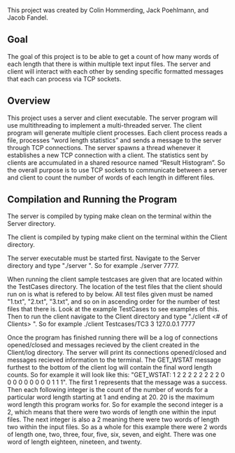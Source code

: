
This project was created by Colin Hommerding, Jack Poehlmann, and Jacob Fandel.


## Goal
The goal of this project is to be able to get a count of how many words of each length that there is within multiple text input files. The server and client will interact with each other by sending specific formatted messages that each can process via TCP sockets.

## Overview
This project uses a server and client executable. The server program will use multithreading to implement a multi-threaded server. The client program will generate multiple client processes. Each client process reads a file, processes “word length statistics” and sends a message to the server through TCP connections. The server spawns a thread whenever it establishes a new TCP connection with a client. The statistics sent by clients are accumulated in a shared resource named “Result Histogram”. So the overall purpose is to use TCP sockets to communicate between a server and client to count the number of words of each length in different files. 

## Compilation and Running the Program

The server is compiled by typing make clean on the terminal within the Server directory.

The client is compiled by typing make client on the terminal within the Client directory.

The server executable must be started first. Navigate to the Server directory and 
type "./server <Server Port>". So for example ./server 7777.

When running the client sample testcases are given that are located within the TestCases directory. The location of the test files that the client should run on is what is refered to by <Folder Name> below. All test files given must be named "1.txt", "2.txt", "3.txt", and so on in ascending order for the number of test files that there is. Look at the example TestCases to see examples of this.
Then to run the client navigate to the Client directory and type "./client <Folder Name> <# of Clients> <Server IP> <Server Port>". So for example ./client Testcases/TC3 3 127.0.0.1 7777

Once the program has finished running there will be a log of connections opened/closed and messages recieved by the client created in the Client/log directory. The server will print its connections opened/closed and messages recieved information to the terminal. The GET_WSTAT message furthest to the bottom of the client log will contain the final word length counts. So for example it will look like this: "GET_WSTAT: 1 2 2 2 2 2 2 2 2 0 0 0 0 0 0 0 0 0 1 1 1".
The first 1 represents that the message was a success. Then each following integer is the count of the number of words for a particular word length starting at 1 and ending at 20. 20 is the maximum word length this program works for. So for example the second integer is a 2, which means that there were two words of length one within the input files. The next integer is also a 2 meaning there were two words of length two within the input files. So as a whole for this example there were 2 words of length one, two, three, four, five, six, seven, and eight. There was one word of length eighteen, nineteen, and twenty.

